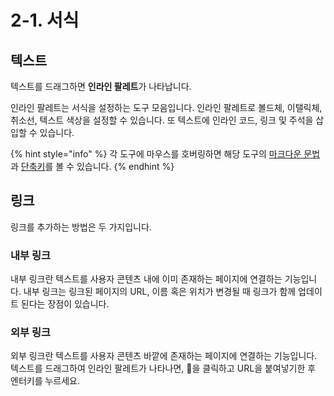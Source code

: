 # 2-1. 서식

## 텍스트

텍스트를 드래그하면 **인라인 팔레트**가 나타납니다.

인라인 팔레트는 서식을 설정하는 도구 모음입니다. 인라인 팔레트로 볼드체, 이탤릭체, 취소선, 텍스트 색상을 설정할 수 있습니다. 또 텍스트에 인라인 코드, 링크 및 주석을 삽입할 수 있습니다.

{% hint style="info" %}
각 도구에 마우스를 호버링하면 해당 도구의 [마크다운 문법](markdown.md)과 [단축키](../appendix/shortcuts.md)를 볼 수 있습니다.
{% endhint %}

## 링크

링크를 추가하는 방법은 두 가지입니다.

### 내부 링크

내부 링크란 텍스트를 사용자 콘텐츠 내에 이미 존재하는 페이지에 연결하는 기능입니다. 내부 링크는 링크된 페이지의 URL, 이름 혹은 위치가 변경될 때 링크가 함께 업데이트 된다는 장점이 있습니다.

### 외부 링크

외부 링크란 텍스트를 사용자 콘텐츠 바깥에 존재하는 페이지에 연결하는 기능입니다. 텍스트를 드래그하여 인라인 팔레트가 나타나면, 🔗을 클릭하고 URL을 붙여넣기한 후 엔터키를 누르세요.




